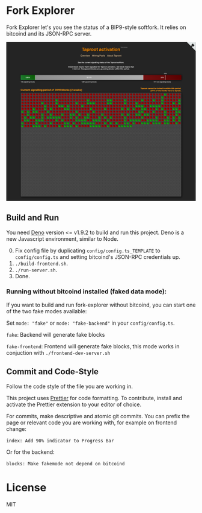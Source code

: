 # Fork Explorer

Fork Explorer let's you see the status of a BIP9-style softfork. It relies on bitcoind and its JSON-RPC server.

<img width="1000" src="fork-explorer-screenshot.png" />

## Build and Run

You need [Deno](https://deno.land) version <= v1.9.2 to build and run this project. Deno is a new
Javascript environment, similar to Node.

0. Fix config file by duplicating `config/config.ts_TEMPLATE` to `config/config.ts` and setting
   bitcoind's JSON-RPC credentials up.
1. `./build-frontend.sh`.
2. `./run-server.sh`.
3. Done.

### Running without bitcoind installed (faked data mode):

If you want to build and run fork-explorer without bitcoind, you can start one of the two
fake modes available:

Set `mode: "fake"` or `mode: "fake-backend"` in your `config/config.ts`.

`fake`: Backend will generate fake blocks

`fake-frontend`: Frontend will generate fake blocks, this mode works in conjuction with `./frontend-dev-server.sh`

## Commit and Code-Style

Follow the code style of the file you are working in.

This project uses [Prettier](https://prettier.io/) for code formatting.
To contribute, install and activate the Prettier extension to your editor of choice.

For commits, make descriptive and atomic git commits.
You can prefix the page or relevant code you are working with, for example on frontend change:

```
index: Add 90% indicator to Progress Bar
```

Or for the backend:

```
blocks: Make fakemode not depend on bitcoind
```

# License

MIT
